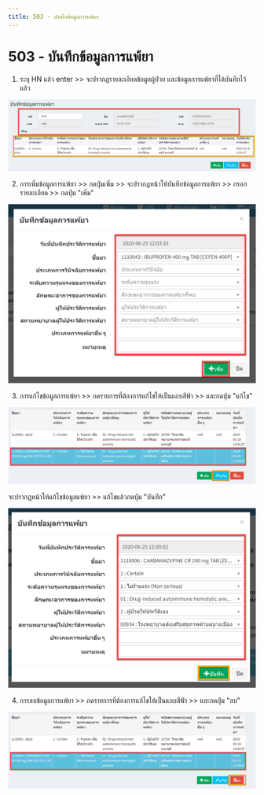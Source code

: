 ```yaml
---
title: 503 - บันทึกข้อมูลการแพ้ยา
---
```


# 503 - บันทึกข้อมูลการแพ้ยา

1. ระบุ HN แล้ว enter >> จะปรากฎรายละเอียดข้อมูลผู้ป่วย และข้อมูลการแพ้ยาที่ได้บันทึกไว้แล้ว

![Logo](./img/image503-1.png)

2. การเพิ่มข้อมูลการแพ้ยา >> กดปุ่มเพิ่ม >> จะปรากฎหน้าให้บันทึกข้อมูลการแพ้ยา >> กรอกรายละเอียด >> กดปุ่ม "เพิ่ม" 

![Logo](./img/image503-2.png)

3. การแก้ไขข้อมูลการแพ้ยา >> กดรายการที่ต้องการแก้ไขให้เป็นแถบสีฟ้า >> และกดปุ่ม "แก้ไข" 

![Logo](./img/image503-3.png)

จะปรากฎหน้าให้แก้ไขข้อมูลแพ้ยา >> แก้ไขแล้วกดปุ่ม "บันทึก"

![Logo](./img/image503-4.png)

4. การลบข้อมูลการแพ้ยา >> กดรายการที่ต้องการแก้ไขให้เป็นแถบสีฟ้า >> และกดปุ่ม "ลบ" 

![Logo](./img/image503-5.png)

   
